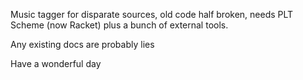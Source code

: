 Music tagger for disparate sources, old code half broken, needs PLT Scheme
(now Racket) plus a bunch of external tools.

Any existing docs are probably lies

Have a wonderful day
